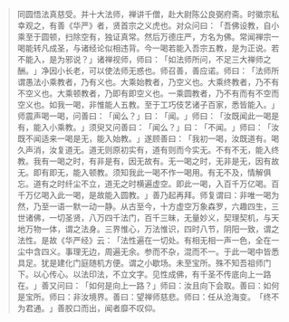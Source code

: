 
> 同圆悟法真慈受。并十大法师，禅讲千僧，赴大尉陈公良弼府斋。时徽宗私幸观之，有善《华严》者，贤首宗之义虎也。对众问曰：​「吾佛设教，自小乘至于圆顿，扫除空有，独证真常。然后万德庄严，方名为佛。常闻禅宗一喝能转凡成圣，与诸经论似相违背。今一喝若能入吾宗五教，是为正说。若不能入，是为邪说？​」诸禅视师，师曰：​「如法师所问，不足三大禅师之酬。​」净因小长老，可以使法师无惑也。师召善，善应诺。师曰：​「法师所谓愚法小乘教者，乃有义也。大乘始教者，乃空义也。大乘终教者，乃不有不空义也。大乘顿教者，乃即有即空义也。一乘圆教者，乃不有而有不空而空义也。如我一喝，非惟能人五教。至于工巧伎艺诸子百家，悉皆能入。​」师震声喝一喝，问善曰：​「闻么？​」曰：​「闻。​」师曰：​「汝既闻此一喝是有，能入小乘教。​」须臾又问善曰：​「闻么？​」曰：​「不闻。​」师曰：​「汝既不闻适来一喝是无，能入始教。​」遂顾善曰：​「我初一喝，汝既道有。喝久声消，汝复道无。道无则原初实有，道有则而今实无。不有不无，能入终教。我有一喝之时，有非是有，因无故有。无一喝之时，无非是无，因有故无。即有即无，能入顿教。须知我此一喝不作一喝用。有无不及，情解俱忘。道有之时纤尘不立，道无之时横遍虚空。即此一喝，入百千万亿喝。百千万亿喝入此一喝，是故能入圆教。​」善乃起再拜。师复谓曰：非唯一喝为然，乃至一语一默一动一静。从古至今，十方虚空万象森罗，六趣四生，三世诸佛，一切圣贤，八万四千法门，百千三昧，无量妙义，契理契机，与天地万物一体，谓之法身。三界惟心，万法惟识，四时八节，阴阳一致，谓之法性。是故《华严经》云：​「法性遍在一切处。有相无相一声一色，全在一尘中含四义。事理无边，周遍无余。参而不杂，混而不一。于此一喝中皆悉具足。犹是建化门庭随机方便。谓之小歇场。未至宝所。殊不知吾祖师门下。以心传心。以法印法，不立文字。见性成佛，有千圣不传底向上一路在。​」善又问曰：​「如何是向上一路？​」师曰：汝且向下会取。善曰：如何是宝所。师曰：非汝境界。善曰：望禅师慈悲。师曰：任从沧海变。​「终不为君通。​」善胶口而出，闻者靡不叹仰。
